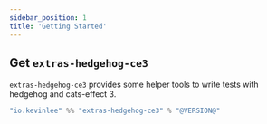 ```yaml
---
sidebar_position: 1
title: 'Getting Started'
---
```


## Get `extras-hedgehog-ce3`

`extras-hedgehog-ce3` provides some helper tools to write tests with hedgehog and cats-effect 3.

```scala
"io.kevinlee" %% "extras-hedgehog-ce3" % "@VERSION@"
```

